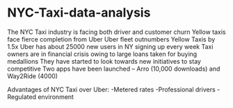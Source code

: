 # NYC-Taxi-data-analysis
The NYC Taxi industry is facing both driver and customer churn
Yellow taxis face fierce completion from Uber
Uber fleet outnumbers Yellow Taxis by 1.5x
Uber has about 25000 new users in NY signing up every week
Taxi owners are in financial crisis owing to large loans taken for buying
medallions
They have started to look towards new initiatives to stay competitive
Two apps have been launched – Arro (10,000 downloads) and Way2Ride (4000)

Advantages of NYC Taxi over Uber:
-Metered rates
-Professional drivers
-Regulated environment

